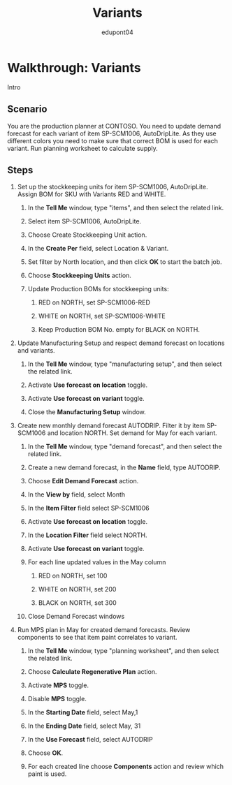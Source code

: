 ﻿---
title: Variants
description: Walkthrough to learn how to update demand forecast for each variant of a product in Business Central. 
ms.date: 03/10/2022
ms.topic: article
ms.service: dynamics365-business-central
author: edupont04
ms.author: andreipa
---

# Walkthrough: Variants

Intro 

## Scenario

You are the production planner at CONTOSO. You need to update demand forecast for each variant of item SP-SCM1006, AutoDripLite. As they use different colors you need to make sure that correct BOM is used for each variant. Run planning worksheet to calculate supply.

## Steps

1. Set up the stockkeeping units for item SP-SCM1006, AutoDripLite. Assign BOM for SKU with Variants RED and WHITE.

    1. In the **Tell Me** window, type "items", and then select the related link.

    2. Select item SP-SCM1006, AutoDripLite.

    3. Choose Create Stockkeeping Unit action.

    4. In the **Create Per** field, select Location & Variant.

    5. Set filter by North location, and then click **OK** to start the batch job.

    6. Choose **Stockkeeping Units** action.

    7. Update Production BOMs for stockkeeping units:

        1. RED on NORTH, set SP-SCM1006-RED

        2. WHITE on NORTH, set SP-SCM1006-WHITE

        3. Keep Production BOM No. empty for BLACK on NORTH.

2. Update Manufacturing Setup and respect demand forecast on locations and variants.

    1. In the **Tell Me** window, type "manufacturing setup", and then select the related link.

    2. Activate **Use forecast on location** toggle.

    3. Activate **Use forecast on variant** toggle.

    4. Close the **Manufacturing Setup** window.

3. Create new monthly demand forecast AUTODRIP. Filter it by item SP-SCM1006 and location NORTH. Set demand for May for each variant.

    1. In the **Tell Me** window, type "demand forecast", and then select the related link.

    2. Create a new demand forecast, in the **Name** field, type AUTODRIP.

    3. Choose **Edit Demand Forecast** action.

    4. In the **View by** field, select Month

    5. In the **Item Filter** field select SP-SCM1006

    6. Activate **Use forecast on location** toggle.

    7. In the **Location Filter** field select NORTH.

    8. Activate **Use forecast on variant** toggle.

    9. For each line updated values in the May column

        1. RED on NORTH, set 100

        2. WHITE on NORTH, set 200

        3. BLACK on NORTH, set 300

    10. Close Demand Forecast windows

4. Run MPS plan in May for created demand forecasts. Review components to see that item paint correlates to variant.

    1. In the **Tell Me** window, type "planning worksheet", and then select the related link.

    2. Choose **Calculate Regenerative Plan** action.

    3. Activate **MPS** toggle.

    4. Disable **MPS** toggle.

    5. In the **Starting Date** field, select May,1

    6. In the **Ending Date** field, select May, 31

    7. In the **Use Forecast** field, select AUTODRIP

    8. Choose **OK**.

    9. For each created line choose **Components** action and review which paint is used.

